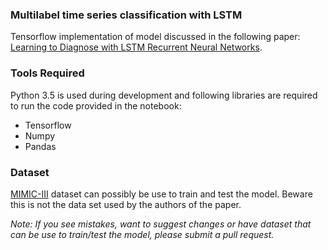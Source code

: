 ### Multilabel time series classification with LSTM
Tensorflow implementation of model discussed in the following paper: <a href="https://arxiv.org/abs/1511.03677">Learning to Diagnose with LSTM Recurrent Neural Networks</a>.

### Tools Required
Python 3.5 is used during development and following libraries are required to run the code provided in the notebook:

* Tensorflow
* Numpy
* Pandas

### Dataset
<a href="http://mimic.mit.edu/mimicdata/whatsnew/">MIMIC-III</a> dataset can possibly be use to train and test the model. Beware this is not the data set used by the authors of the paper. 


<i>Note: If you see mistakes, want to suggest changes or have dataset that can be use to train/test the model, please submit a pull request.</i>
